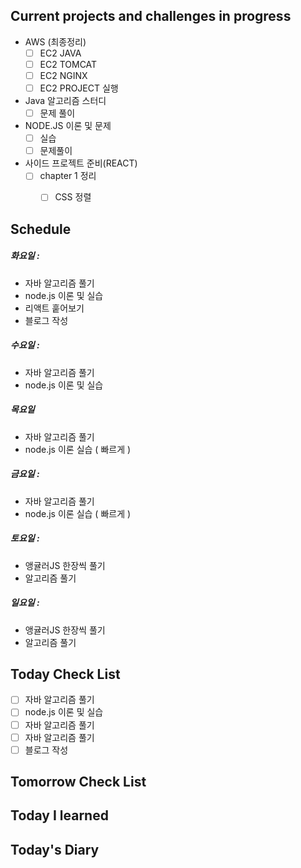 ## Current projects and challenges in progress

- AWS (최종정리)
  - [ ] EC2 JAVA
  - [ ] EC2 TOMCAT
  - [ ] EC2 NGINX
  - [ ] EC2 PROJECT 실행
- Java 알고리즘 스터디 
  - [ ] 문제 풀이
- NODE.JS 이론 및 문제
  - [ ] 실습
  - [ ] 문제풀이
- 사이드 프로젝트 준비(REACT)
  - [ ] chapter 1 정리
    - [ ] CSS 정렬
    
  

## Schedule


##### 화요일 : 

* 자바 알고리즘 풀기
* node.js 이론 및 실습
* 리액트 훝어보기
* 블로그 작성 

##### 수요일 :

* 자바 알고리즘 풀기
* node.js 이론 및 실습

##### 목요일 

* 자바 알고리즘 풀기
* node.js 이론 실습 ( 빠르게 )

##### 금요일 :

* 자바 알고리즘 풀기
* node.js 이론 실습 ( 빠르게 )

##### 토요일 :

* 앵귤러JS 한장씩 풀기
* 알고리즘 풀기

##### 일요일 :

* 앵귤러JS 한장씩 풀기
* 알고리즘 풀기

## Today Check List

- [ ]  자바 알고리즘 풀기
- [ ] node.js 이론 및 실습
- [ ]  자바 알고리즘 풀기
- [ ]  자바 알고리즘 풀기
- [ ]  블로그 작성 

## Tomorrow Check List



## Today I learned



##### 



## Today's Diary